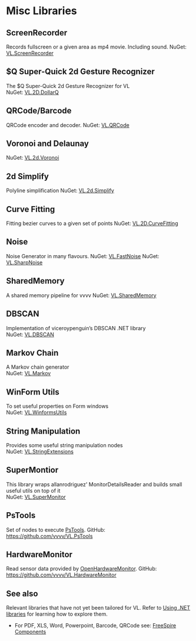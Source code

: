 # Misc Libraries

## ScreenRecorder
Records fullscreen or a given area as mp4 movie. Including sound. 
NuGet: [VL.ScreenRecorder](https://www.nuget.org/packages/VL.ScreenRecorder)

## $Q Super-Quick 2d Gesture Recognizer
The $Q Super-Quick 2d Gesture Recognizer for VL  
NuGet: [VL.2D.DollarQ](https://www.nuget.org/packages/VL.2D.DollarQ)

## QRCode/Barcode 
QRCode encoder and decoder.
NuGet: [VL.QRCode](https://www.nuget.org/packages/VL.QRCode)

## Voronoi and Delaunay
NuGet: [VL.2d.Voronoi](https://www.nuget.org/packages/VL.2d.Voronoi)

## 2d Simplify
Polyline simplification
NuGet: [VL.2d.Simplify](https://www.nuget.org/packages/VL.2D.Simplify/)


## Curve Fitting
Fitting bezier curves to a given set of points
NuGet: [VL.2D.CurveFitting](https://www.nuget.org/packages/VL.2D.CurveFitting)

## Noise
Noise Generator in many flavours.
NuGet: [VL.FastNoise](https://www.nuget.org/packages/VL.FastNoise)
NuGet: [VL.SharpNoise](https://www.nuget.org/packages/VL.SharpNoise)

## SharedMemory
A shared memory pipeline for vvvv
NuGet: [VL.SharedMemory](https://www.nuget.org/packages/VL.SharedMemory/)

## DBSCAN
Implementation of viceroypenguin’s DBSCAN .NET library  
NuGet: [VL.DBSCAN](https://www.nuget.org/packages/VL.DBSCAN)

## Markov Chain
A Markov chain generator  
NuGet: [VL.Markov](https://www.nuget.org/packages/VL.Markov)

## WinForm Utils
To set useful properties on Form windows  
NuGet: [VL.WinformsUtils](https://www.nuget.org/packages/VL.WinFormsUtils)

## String Manipulation
Provides some useful string manipulation nodes  
NuGet: [VL.StringExtensions](https://www.nuget.org/packages/VL.StringExtensions)

## SuperMontior
This library wraps allanrodriguez' MonitorDetailsReader and builds small useful utils on top of it  
NuGet: [VL.SuperMonitor](https://www.nuget.org/packages/VL.SuperMonitor/1.0.3-alpha)

## PsTools
Set of nodes to execute [PsTools](https://docs.microsoft.com/en-us/sysinternals/downloads/pstools).
GitHub: https://github.com/vvvv/VL.PsTools

## HardwareMonitor
Read sensor data provided by [OpenHardwareMonitor](https://openhardwaremonitor.org/).
GitHub: https://github.com/vvvv/VL.HardwareMonitor

## See also
Relevant libraries that have not yet been tailored for VL. Refer to [Using .NET libraries](../extending/using-net-libraries.md) for learning how to explore them.
* For PDF, XLS, Word, Powerpoint, Barcode, QRCode see: [FreeSpire Components](https://www.nuget.org/packages?q=freespire)
